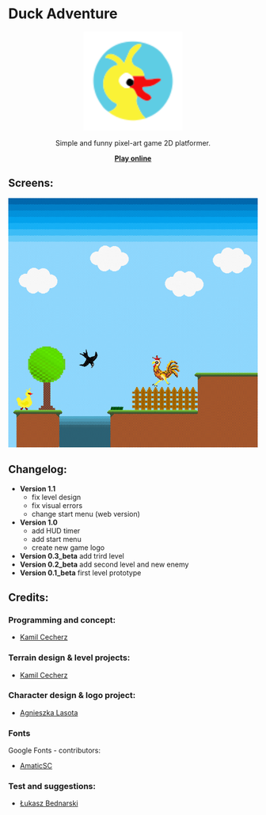 # Duck Adventure

<p align="center">
  <img alt="Duck Adventure" src="icon.svg" width="200">
  <p align="center">
  Simple and funny pixel-art game 2D platformer.
  </p>
  <p align="center"> 
    <a href="https://cecherz.itch.io/duck-adventure">
      <b>Play online</b>
    </a>
  </p>
</p>


## Screens:

![Concept Art 1](concept_art_1.png)

## Changelog:

* **Version 1.1**
  - fix level design 
  - fix visual errors
  - change start menu (web version) 
* **Version 1.0**
  - add HUD timer 
  - add start menu
  - create new game logo 
* **Version 0.3_beta** add trird level
* **Version 0.2_beta** add second level and new enemy
* **Version 0.1_beta** first level prototype

## Credits: 

### Programming and concept:

* [Kamil Cecherz](https://cecherz.pl/)

### Terrain design & level projects:

* [Kamil Cecherz](https://cecherz.pl/)

### Character design & logo project:

* [Agnieszka Lasota](https://www.facebook.com/profile.php?id=100005252026390)

### Fonts

Google Fonts - contributors:
* [AmaticSC](https://github.com/googlefonts/AmaticSC)

### Test and suggestions:

* [Łukasz Bednarski](https://github.com/Bedzik)


